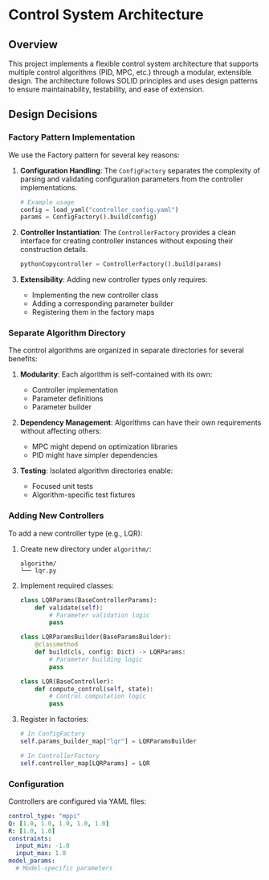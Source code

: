 # Control System Architecture
## Overview
This project implements a flexible control system architecture that supports multiple control algorithms (PID, MPC, etc.) through a modular, extensible design. The architecture follows SOLID principles and uses design patterns to ensure maintainability, testability, and ease of extension.

## Design Decisions
### Factory Pattern Implementation
We use the Factory pattern for several key reasons:

1. **Configuration Handling**: The `ConfigFactory` separates the complexity of parsing and validating configuration parameters from the controller implementations.
    ```python
    # Example usage
    config = load_yaml("controller_config.yaml")
    params = ConfigFactory().build(config)
    ```

2. **Controller Instantiation**: The `ControllerFactory` provides a clean interface for creating controller instances without exposing their construction details.
    ```python
    pythonCopycontroller = ControllerFactory().build(params)
    ```

3. **Extensibility**: Adding new controller types only requires:
    - Implementing the new controller class
    - Adding a corresponding parameter builder
    - Registering them in the factory maps

### Separate Algorithm Directory
The control algorithms are organized in separate directories for several benefits:

1. **Modularity**: Each algorithm is self-contained with its own:
   - Controller implementation
   - Parameter definitions
   - Parameter builder


2. **Dependency Management**: Algorithms can have their own requirements without affecting others:
   - MPC might depend on optimization libraries
   - PID might have simpler dependencies


3. **Testing**: Isolated algorithm directories enable:
   - Focused unit tests
   - Algorithm-specific test fixtures


### Adding New Controllers
To add a new controller type (e.g., LQR):

1. Create new directory under `algorithm/`:
    ```
    algorithm/
    └── lqr.py
    ```

2. Implement required classes:
    ```python
    class LQRParams(BaseControllerParams):
        def validate(self):
            # Parameter validation logic
            pass

    class LQRParamsBuilder(BaseParamsBuilder):
        @classmethod
        def build(cls, config: Dict) -> LQRParams:
            # Parameter building logic
            pass

    class LQR(BaseController):
        def compute_control(self, state):
            # Control computation logic
            pass
    ```

3. Register in factories:
    ```python
    # In ConfigFactory
    self.params_builder_map["lqr"] = LQRParamsBuilder

    # In ControllerFactory
    self.controller_map[LQRParams] = LQR
    ```

### Configuration
Controllers are configured via YAML files:
```yaml
control_type: "mppi"
Q: [1.0, 1.0, 1.0, 1.0, 1.0]
R: [1.0, 1.0]
constraints:
  input_min: -1.0
  input_max: 1.0
model_params:
  # Model-specific parameters
```